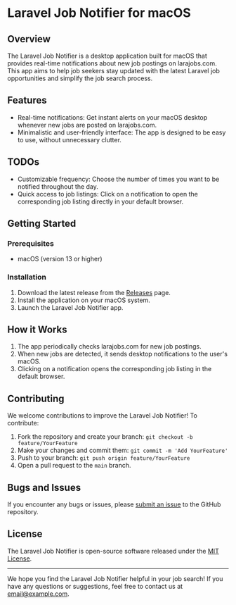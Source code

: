 # Laravel Job Notifier for macOS

## Overview

The Laravel Job Notifier is a desktop application built for macOS that provides real-time notifications about new job postings on larajobs.com. This app aims to help job seekers stay updated with the latest Laravel job opportunities and simplify the job search process.

## Features

- Real-time notifications: Get instant alerts on your macOS desktop whenever new jobs are posted on larajobs.com.
- Minimalistic and user-friendly interface: The app is designed to be easy to use, without unnecessary clutter.

## TODOs
- Customizable frequency: Choose the number of times you want to be notified throughout the day.
- Quick access to job listings: Click on a notification to open the corresponding job listing directly in your default browser.

## Getting Started

### Prerequisites

- macOS (version 13 or higher)

### Installation

1. Download the latest release from the [Releases](link-to-releases) page.
2. Install the application on your macOS system.
3. Launch the Laravel Job Notifier app.

## How it Works

1. The app periodically checks larajobs.com for new job postings.
2. When new jobs are detected, it sends desktop notifications to the user's macOS.
3. Clicking on a notification opens the corresponding job listing in the default browser.

## Contributing

We welcome contributions to improve the Laravel Job Notifier! To contribute:

1. Fork the repository and create your branch: `git checkout -b feature/YourFeature`
2. Make your changes and commit them: `git commit -m 'Add YourFeature'`
3. Push to your branch: `git push origin feature/YourFeature`
4. Open a pull request to the `main` branch.

## Bugs and Issues

If you encounter any bugs or issues, please [submit an issue](link-to-issues) to the GitHub repository.

## License

The Laravel Job Notifier is open-source software released under the [MIT License](link-to-license).

---

We hope you find the Laravel Job Notifier helpful in your job search! If you have any questions or suggestions, feel free to contact us at [email@example.com](mailto:email@example.com).
